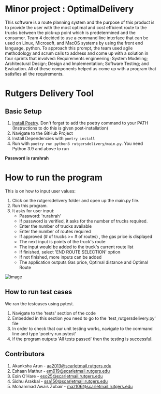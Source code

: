 # Minor project : OptimalDelivery

This software is a route planning system and the purpose of this product is to provide the user with the most optimal and cost efficient route to the trucks between the pick-up point which is predetermined and the consumer.
Team 4 decided to use a command line interface that can be used on Linux, Microsoft, and MacOS systems by using the front end language, python. 
To approach this prompt, the team used agile methodology and scrum calls to address and come up with a solution in four sprints that involved: Requirements engineering; System Modeling; Architectural Design; Design and Implementation; Software Testing; and Evaluation.
All of these components helped us come up with a program that satisfies all the requirements. 


# Rutgers Delivery Tool

## Basic Setup
1. [Install Poetry](https://python-poetry.org/docs/). Don't forget to add the poetry command to your PATH (Instructions to do this is given post-installation)
2. Navigate to the GitHub Project
3. Install Dependencies with `poetry install`
4. Run with `poetry run python3 rutgersdelivery/main.py`. You need Python 3.9 and above to run

**Password is rurahrah**

# How to run the program 

This is on how to input user values: 

1. Click on the rutgersdelivery folder and open up the main.py file.
2. Run this program.
3. It asks for user input:
   - Password: 'rurahrah' 
   - If password is verified, it asks for the number of trucks required. 
   - Enter the number of trucks available
   - Enter the number of routes required
   - If approved (# of trucks >= # of routes) , the gas price is displayed
   - The next input is points of the truck's route
   - The input would be added to the truck's current route list
   - If finished, select 'END ROUTE SELECTION' option
   - If not finished, more inputs can be added 
   - The application outputs Gas price, Optimal distance and Optimal Route

![image](https://user-images.githubusercontent.com/31035035/159397453-18e6edfa-0532-45a6-8a85-6f8f7fbc4e0b.png)

## How to run test cases

We ran the testcases using pytest. 
1. Navigate to the 'tests' section of the code
2. Embedded in this section you need to go to the 'test_rutgersdelivery.py' file
3. In order to check that our unit testing works, navigate to the command line and type 'poetry run pytest'
4. If the program outputs 'All tests passed' then the testing is successful.

## Contributors 
1. Akanksha Arun - aa2013@scarletmail.rutgers.edu
2. Eshaan Mathur - em919@scarletmail.rutgers.edu
3. Eoin O’Hare - eso25@scarletmail.rutgers.edu
4. Sidhu Arakkal - ssa150@scarletmail.rutgers.edu
5. Mohammad Awais Zubair - maz106@scarletmail.rutgers.edu
